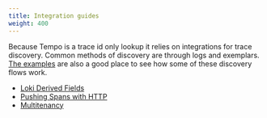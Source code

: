 ```yaml
---
title: Integration guides
weight: 400
---
```


Because Tempo is a trace id only lookup it relies on integrations for trace discovery.  Common methods of discovery are through logs and exemplars. [The examples](https://github.com/grafana/tempo/tree/master/example) are also a good place to see how some of these discovery flows work.

- [Loki Derived Fields](loki-derived-fields/)
- [Pushing Spans with HTTP](pushing-spans-with-http/)
- [Multitenancy](multitenancy/)